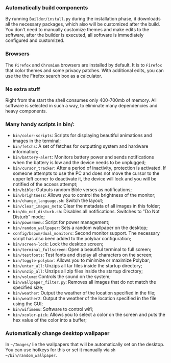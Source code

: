 ### Automatically build components
By running `Builder/install.py` during the installation phase, it downloads all the necessary packages, which also
will be customized after the build. You don't need to manually customize themes and make edits to the software, after the
builder is executed, all software is immediately configured and customized.

### Browsers
The `Firefox` and `Chromium` browsers are installed by default. It is to `Firefox` that color
themes and some privacy patches. With additional edits, you can use the
the Firefox search box as a calculator.

### No extra stuff
Right from the start the shell consumes only 400-700mb of memory. All software is selected in such a way,
to eliminate many dependencies and heavy components.

### Many handy scripts in bin/:
- `bin/color-scripts`: Scripts for displaying beautiful animations and images in the terminal;
- `bin/fetchs`: A set of fetches for outputting system and hardware information;
- `bin/battery-alert`: Monitors battery power and sends notifications when the battery is low and the device needs to be unplugged;
- `bin/cursor_tracker`: After a period of inactivity, protection is activated. If someone attempts to use the PC and does not move the cursor to the upper left corner to deactivate it, the device will lock and you will be notified of the access attempt;
- `bin/bible`: Outputs random Bible verses as notifications;
- `bin/brightness`: Allows you to control the brightness of the monitor;
- `bin/change_language.sh`: Switch the layout;
- `bin/clear_images_meta`: Clear the metadata of all images in this folder;
- `bin/do_not_disturb.sh`: Disables all notifications. Switches to "Do Not Disturb" mode;
- `bin/powermenu`: Script for power management;
- `bin/random_wallpaper`: Sets a random wallpaper on the desktop;
- `config/bspwm/dual_monitors`: Second monitor support. The necessary script has also been added to the polybar configuration;
- `bin/screen-lock`: Lock the desktop screen;
- `bin/terminal_fullscreen`: Open a beautiful terminal to full screen;
- `bin/testfonts`: Test fonts and display all characters on the screen;
- `bin/toggle-polybar`: Allows you to minimize or maximize Polybar;
- `bin/untar_all`: Unzips all tar files inside the startup directory;
- `bin/unzip_all`: Unzips all zip files inside the startup directory;
- `bin/volume`: Controls the sound on the system;
- `bin/wallpaper_filter.py`: Removes all images that do not match the specified size;
- `bin/weather`: Output the weather of the location specified in the file;
- `bin/weather2`: Output the weather of the location specified in the file using the GUI;
- `bin/wifimenu`: Software to control wifi;
- `bin/xcolor-pick`: Allows you to select a color on the screen and puts the hex value of the color into a buffer;

### Automatically change desktop wallpaper
In `~/Images/` lie the wallpapers that will be automatically set on the desktop. You can use hotkeys for this or set it manually via `sh ~/bin/random_wallpaper`.
